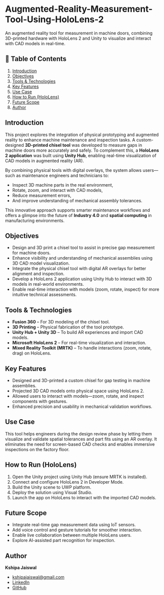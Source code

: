 # Augmented-Reality-Measurement-Tool-Using-HoloLens-2
An augmented reality tool for measurement in machine doors, combining 3D-printed hardware with HoloLens 2 and Unity to visualize and interact with CAD models in real-time.

## 📑 Table of Contents

1. [Introduction](#introduction)  
2. [Objectives](#objectives)  
3. [Tools & Technologies](#tools--technologies)  
4. [Key Features](#key-features)
5. [Use Case](#use-case)
6. [How to Run (HoloLens)](#how-to-run-hololens)   
7. [Future Scope](#future-scope)  
8. [Author](#Author)

## Introduction
This project explores the integration of physical prototyping and augmented reality to enhance machine maintenance and inspection tasks. A custom-designed **3D-printed chisel tool** was developed to measure gaps in machine doors more accurately and safely. To complement this, a **HoloLens 2 application** was built using **Unity Hub**, enabling real-time visualization of CAD models in augmented reality (AR).

By combining physical tools with digital overlays, the system allows users—such as maintenance engineers and technicians to:
- Inspect 3D machine parts in the real environment,
- Rotate, zoom, and interact with CAD models,
- Reduce measurement errors,
- And improve understanding of mechanical assembly tolerances.

This innovative approach supports smarter maintenance workflows and offers a glimpse into the future of **Industry 4.0** and **spatial computing** in manufacturing environments.

## Objectives

- Design and 3D print a chisel tool to assist in precise gap measurement for machine doors.
- Enhance visibility and understanding of mechanical assemblies using 3D CAD model visualization.
- Integrate the physical chisel tool with digital AR overlays for better alignment and inspection.
- Develop a HoloLens 2 application using Unity Hub to interact with 3D models in real-world environments.
- Enable real-time interaction with models (zoom, rotate, inspect) for more intuitive technical assessments.
  
## Tools & Technologies

- **Fusion 360** – For 3D modeling of the chisel tool.
- **3D Printing** – Physical fabrication of the tool prototype.
- **Unity Hub + Unity 3D** – To build AR experiences and import CAD models.
- **Microsoft HoloLens 2** – For real-time visualization and interaction.
- **Mixed Reality Toolkit (MRTK)** – To handle interactions (zoom, rotate, drag) on HoloLens.

## Key Features

- Designed and 3D-printed a custom chisel for gap testing in machine assemblies.
- Projected 3D CAD models onto physical space using HoloLens 2.
- Allowed users to interact with models—zoom, rotate, and inspect components with gestures.
- Enhanced precision and usability in mechanical validation workflows.

## Use Case

This tool helps engineers during the design review phase by letting them visualize and validate spatial tolerances and part fits using an AR overlay. It eliminates the need for screen-based CAD checks and enables immersive inspections on the factory floor.

## How to Run (HoloLens)

1. Open the Unity project using Unity Hub (ensure MRTK is installed).
2. Connect and configure HoloLens 2 in Developer Mode.
3. Build the Unity scene to UWP platform.
4. Deploy the solution using Visual Studio.
5. Launch the app on HoloLens to interact with the imported CAD models.

## Future Scope

- Integrate real-time gap measurement data using IoT sensors.
- Add voice control and gesture tutorials for smoother interaction.
- Enable live collaboration between multiple HoloLens users.
- Explore AI-assisted part recognition for inspection.

## Author

**Kshipa Jaiswal**  
- [kshipajaiswal@gmail.com](mailto:kshipajaiswal@gmail.com)  
- [LinkedIn](www.linkedin.com/in/kshipa-jaiswal-ab7055220)  
- [GitHub](https://github.com/Kshipajaiswal)
